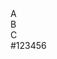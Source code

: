 <div class="container"> <!-- Slot A --> <div data-swapy-slot="a"> <!-- Item A --> <div data-swapy-item="a"> <div>A</div> </div> </div> <!-- Slot B --> <div data-swapy-slot="b"> <!-- Item B --> <div data-swapy-item="b"> <div>B</div> </div> </div> <!-- Slot C --> <div data-swapy-slot="c"> <!-- Item C --> <div data-swapy-item="c"> <div>C</div> </div> </div> </div>#123456
